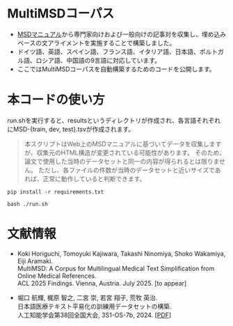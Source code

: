 # MultiMSDコーパス
* [MSDマニュアル](https://www.msdmanuals.com/)から専門家向けおよび一般向けの記事対を収集し、埋め込みベースの文アライメントを実施することで構築しました。
* ドイツ語、英語、スペイン語、フランス語、イタリア語、日本語、ポルトガル語、ロシア語、中国語の9言語に対応しています。
* ここではMultiMSDコーパスを自動構築するためのコードを公開します。

# 本コードの使い方
run.shを実行すると、resultsというディレクトリが作成され、各言語それぞれにMSD-{train, dev, test}.tsvが作成されます。
>本スクリプトはWeb上のMSDマニュアルに基づいてデータを収集しますが、収集元のHTML構造が変更されている可能性があります。
>そのため、論文で使用した当時のデータセットと同一の内容が得られるとは限りません。
>ただし、各ファイルの件数が当時のデータセットと近いサイズであれば、正常に動作していると判断できます。
```
pip install -r requirements.txt

bash ./run.sh
```

# 文献情報
* Koki Horiguchi, Tomoyuki Kajiwara, Takashi Ninomiya, Shoko Wakamiya, Eiji Aramaki.  
  MultiMSD: A Corpus for Multilingual Medical Text Simplification from Online Medical References.  
  ACL 2025 Findings. Vienna, Austria. July 2025. [to appear]

* 堀口 航輝, 梶原 智之, 二宮 崇, 若宮 翔子, 荒牧 英治.  
  日本語医療テキスト平易化の訓練用データセットの構築.  
  人工知能学会第38回全国大会, 3S1-OS-7b, 2024. [[PDF](https://confit.atlas.jp/guide/event-img/jsai2024/3S1-OS-7b-04/public/pdf?type=in)]
